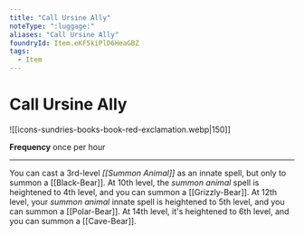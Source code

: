 ```yaml
---
title: "Call Ursine Ally"
noteType: ":luggage:"
aliases: "Call Ursine Ally"
foundryId: Item.eKF5kiPlD6HeaGBZ
tags:
  - Item
---
```


# Call Ursine Ally
![[icons-sundries-books-book-red-exclamation.webp|150]]

**Frequency** once per hour

* * *

You can cast a 3rd-level _[[Summon Animal]]_ as an innate spell, but only to summon a [[Black-Bear]]. At 10th level, the _summon animal_ spell is heightened to 4th level, and you can summon a [[Grizzly-Bear]]. At 12th level, your _summon animal_ innate spell is heightened to 5th level, and you can summon a [[Polar-Bear]]. At 14th level, it's heightened to 6th level, and you can summon a [[Cave-Bear]].
